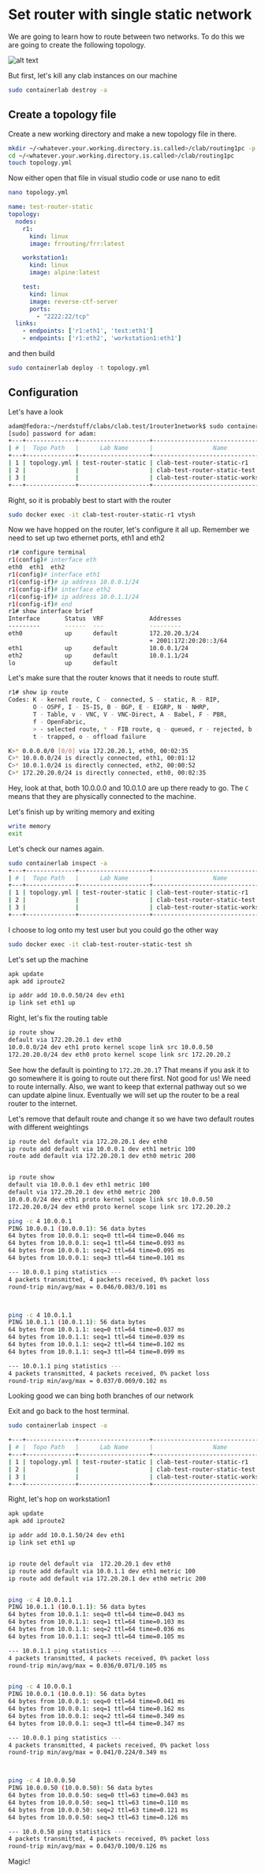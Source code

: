 # Set router with single static network

We are going to learn how to route between two networks. To do this we are going to create the following topology. 

![alt text](image.png)

But first, let's kill any clab instances on our machine 

```bash
sudo containerlab destroy -a
```

## Create a topology file

Create a new working directory and make a new topology file in there. 

```bash
mkdir ~/<whatever.your.working.directory.is.called>/clab/routing1pc -p
cd ~/<whatever.your.working.directory.is.called>/clab/routing1pc
touch topology.yml
```

Now either open that file in visual studio code or use nano to edit

```bash
nano topology.yml
```

```yaml
name: test-router-static
topology:
  nodes:
    r1:
      kind: linux
      image: frrouting/frr:latest

    workstation1:
      kind: linux
      image: alpine:latest

    test:
      kind: linux
      image: reverse-ctf-server
      ports:
        - "2222:22/tcp"
  links: 
    - endpoints: ['r1:eth1', 'test:eth1']
    - endpoints: ['r1:eth2', 'workstation1:eth1']
```

and then build 

```bash
sudo containerlab deploy -t topology.yml
```

## Configuration

Let's have a look

```bash
adam@fedora:~/nerdstuff/clabs/clab.test/1router1network$ sudo containerlab inspect -a 
[sudo] password for adam: 
+---+--------------+--------------------+--------------------------------------+--------------+----------------------+-------+---------+----------------+----------------------+
| # |  Topo Path   |      Lab Name      |                 Name                 | Container ID |        Image         | Kind  |  State  |  IPv4 Address  |     IPv6 Address     |
+---+--------------+--------------------+--------------------------------------+--------------+----------------------+-------+---------+----------------+----------------------+
| 1 | topology.yml | test-router-static | clab-test-router-static-r1           | 3f477de258f5 | frrouting/frr:latest | linux | running | 172.20.20.3/24 | 2001:172:20:20::3/64 |
| 2 |              |                    | clab-test-router-static-test         | 77235941d099 | reverse-ctf-server   | linux | running | 172.20.20.2/24 | 2001:172:20:20::2/64 |
| 3 |              |                    | clab-test-router-static-workstation1 | 89f0c8f926ee | alpine:latest        | linux | running | 172.20.20.4/24 | 2001:172:20:20::4/64 |
+---+--------------+--------------------+--------------------------------------+--------------+----------------------+-------+---------+----------------+----------------------+
```

Right, so it is probably best to start with the router


```bash
sudo docker exec -it clab-test-router-static-r1 vtysh
```

Now we have hopped on the router, let's configure it all up. Remember we need to set up two ethernet ports, eth1 and eth2

```sh
r1# configure terminal
r1(config)# interface eth
eth0  eth1  eth2  
r1(config)# interface eth1 
r1(config-if)# ip address 10.0.0.1/24
r1(config-if)# interface eth2
r1(config-if)# ip address 10.0.1.1/24
r1(config-if)# end
r1# show interface brief
Interface       Status  VRF             Addresses
---------       ------  ---             ---------
eth0            up      default         172.20.20.3/24
                                        + 2001:172:20:20::3/64
eth1            up      default         10.0.0.1/24
eth2            up      default         10.0.1.1/24
lo              up      default 
```

Let's make sure that the router knows that it needs to route stuff. 

```sh
r1# show ip route
Codes: K - kernel route, C - connected, S - static, R - RIP,
       O - OSPF, I - IS-IS, B - BGP, E - EIGRP, N - NHRP,
       T - Table, v - VNC, V - VNC-Direct, A - Babel, F - PBR,
       f - OpenFabric,
       > - selected route, * - FIB route, q - queued, r - rejected, b - backup
       t - trapped, o - offload failure

K>* 0.0.0.0/0 [0/0] via 172.20.20.1, eth0, 00:02:35
C>* 10.0.0.0/24 is directly connected, eth1, 00:01:12
C>* 10.0.1.0/24 is directly connected, eth2, 00:00:52
C>* 172.20.20.0/24 is directly connected, eth0, 00:02:35
```

Hey, look at that, both 10.0.0.0 and 10.0.1.0 are up there ready to go. The `C` means that they are physically connected to the machine. 

Let's finish up by writing memory and exiting

```bash
write memory
exit
```

Let's check our names again. 


```bash
sudo containerlab inspect -a
+---+--------------+--------------------+--------------------------------------+--------------+----------------------+-------+---------+----------------+----------------------+
| # |  Topo Path   |      Lab Name      |                 Name                 | Container ID |        Image         | Kind  |  State  |  IPv4 Address  |     IPv6 Address     |
+---+--------------+--------------------+--------------------------------------+--------------+----------------------+-------+---------+----------------+----------------------+
| 1 | topology.yml | test-router-static | clab-test-router-static-r1           | 3f477de258f5 | frrouting/frr:latest | linux | running | 172.20.20.3/24 | 2001:172:20:20::3/64 |
| 2 |              |                    | clab-test-router-static-test         | 77235941d099 | reverse-ctf-server   | linux | running | 172.20.20.2/24 | 2001:172:20:20::2/64 |
| 3 |              |                    | clab-test-router-static-workstation1 | 89f0c8f926ee | alpine:latest        | linux | running | 172.20.20.4/24 | 2001:172:20:20::4/64 |
+---+--------------+--------------------+--------------------------------------+--------------+----------------------+-------+---------+----------------+----------------------+


```

I choose to log onto my test user but you could go the other way

```bash
sudo docker exec -it clab-test-router-static-test sh
```

Let's set up the machine

```bash
apk update
apk add iproute2

ip addr add 10.0.0.50/24 dev eth1 
ip link set eth1 up
```

Right, let's fix the routing table

```sh
ip route show
default via 172.20.20.1 dev eth0 
10.0.0.0/24 dev eth1 proto kernel scope link src 10.0.0.50 
172.20.20.0/24 dev eth0 proto kernel scope link src 172.20.20.2 
```

See how the default is pointing to `172.20.20.1`? That means if you ask it to go somewhere it is going to route out there first. Not good for us! We need to route internally. Also, we want to keep that external pathway out so we can update alpine linux. Eventually we will set up the router to be a real router to the internet. 

Let's remove that default route and change it so we have two default routes with different weightings 

```sh
ip route del default via 172.20.20.1 dev eth0
ip route add default via 10.0.0.1 dev eth1 metric 100
route add default via 172.20.20.1 dev eth0 metric 200


ip route show
default via 10.0.0.1 dev eth1 metric 100 
default via 172.20.20.1 dev eth0 metric 200 
10.0.0.0/24 dev eth1 proto kernel scope link src 10.0.0.50 
172.20.20.0/24 dev eth0 proto kernel scope link src 172.20.20.2 
```

```bash
ping -c 4 10.0.0.1
PING 10.0.0.1 (10.0.0.1): 56 data bytes
64 bytes from 10.0.0.1: seq=0 ttl=64 time=0.046 ms
64 bytes from 10.0.0.1: seq=1 ttl=64 time=0.093 ms
64 bytes from 10.0.0.1: seq=2 ttl=64 time=0.095 ms
64 bytes from 10.0.0.1: seq=3 ttl=64 time=0.101 ms

--- 10.0.0.1 ping statistics ---
4 packets transmitted, 4 packets received, 0% packet loss
round-trip min/avg/max = 0.046/0.083/0.101 ms



ping -c 4 10.0.1.1
PING 10.0.1.1 (10.0.1.1): 56 data bytes
64 bytes from 10.0.1.1: seq=0 ttl=64 time=0.037 ms
64 bytes from 10.0.1.1: seq=1 ttl=64 time=0.039 ms
64 bytes from 10.0.1.1: seq=2 ttl=64 time=0.102 ms
64 bytes from 10.0.1.1: seq=3 ttl=64 time=0.099 ms

--- 10.0.1.1 ping statistics ---
4 packets transmitted, 4 packets received, 0% packet loss
round-trip min/avg/max = 0.037/0.069/0.102 ms
```

Looking good we can bing both branches of our network

Exit and go back to the host terminal. 


```bash
sudo containerlab inspect -a

+---+--------------+--------------------+--------------------------------------+--------------+----------------------+-------+---------+----------------+----------------------+
| # |  Topo Path   |      Lab Name      |                 Name                 | Container ID |        Image         | Kind  |  State  |  IPv4 Address  |     IPv6 Address     |
+---+--------------+--------------------+--------------------------------------+--------------+----------------------+-------+---------+----------------+----------------------+
| 1 | topology.yml | test-router-static | clab-test-router-static-r1           | 3f477de258f5 | frrouting/frr:latest | linux | running | 172.20.20.3/24 | 2001:172:20:20::3/64 |
| 2 |              |                    | clab-test-router-static-test         | 77235941d099 | reverse-ctf-server   | linux | running | 172.20.20.2/24 | 2001:172:20:20::2/64 |
| 3 |              |                    | clab-test-router-static-workstation1 | 89f0c8f926ee | alpine:latest        | linux | running | 172.20.20.4/24 | 2001:172:20:20::4/64 |
+---+--------------+--------------------+--------------------------------------+--------------+----------------------+-------+---------+----------------+----------------------+

```

Right, let's hop on workstation1

```sh
apk update
apk add iproute2

ip addr add 10.0.1.50/24 dev eth1 
ip link set eth1 up


ip route del default via  172.20.20.1 dev eth0
ip route add default via 10.0.1.1 dev eth1 metric 100
ip route add default via 172.20.20.1 dev eth0 metric 200


ping -c 4 10.0.1.1
PING 10.0.1.1 (10.0.1.1): 56 data bytes
64 bytes from 10.0.1.1: seq=0 ttl=64 time=0.043 ms
64 bytes from 10.0.1.1: seq=1 ttl=64 time=0.103 ms
64 bytes from 10.0.1.1: seq=2 ttl=64 time=0.036 ms
64 bytes from 10.0.1.1: seq=3 ttl=64 time=0.105 ms

--- 10.0.1.1 ping statistics ---
4 packets transmitted, 4 packets received, 0% packet loss
round-trip min/avg/max = 0.036/0.071/0.105 ms


ping -c 4 10.0.0.1
PING 10.0.0.1 (10.0.0.1): 56 data bytes
64 bytes from 10.0.0.1: seq=0 ttl=64 time=0.041 ms
64 bytes from 10.0.0.1: seq=1 ttl=64 time=0.162 ms
64 bytes from 10.0.0.1: seq=2 ttl=64 time=0.349 ms
64 bytes from 10.0.0.1: seq=3 ttl=64 time=0.347 ms

--- 10.0.0.1 ping statistics ---
4 packets transmitted, 4 packets received, 0% packet loss
round-trip min/avg/max = 0.041/0.224/0.349 ms



ping -c 4 10.0.0.50
PING 10.0.0.50 (10.0.0.50): 56 data bytes
64 bytes from 10.0.0.50: seq=0 ttl=63 time=0.043 ms
64 bytes from 10.0.0.50: seq=1 ttl=63 time=0.110 ms
64 bytes from 10.0.0.50: seq=2 ttl=63 time=0.121 ms
64 bytes from 10.0.0.50: seq=3 ttl=63 time=0.126 ms

--- 10.0.0.50 ping statistics ---
4 packets transmitted, 4 packets received, 0% packet loss
round-trip min/avg/max = 0.043/0.100/0.126 ms
```

Magic!